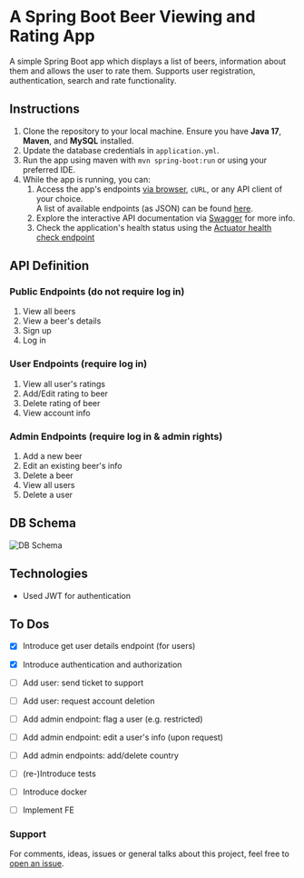 # A Spring Boot Beer Viewing and Rating App

A simple Spring Boot app which displays a list of beers, information about them and allows the user to rate them. Supports user registration, authentication, search and rate functionality.

## Instructions

1. Clone the repository to your local machine. Ensure you have **Java 17**, **Maven**, and **MySQL** installed.
2. Update the database credentials in `application.yml`.
3. Run the app using maven with `mvn spring-boot:run` or using your preferred IDE.
4. While the app is running, you can:
    1. Access the app's endpoints [via browser](http://localhost:8080), `cURL`, or any API client of your choice. </br>A list of available endpoints (as JSON) can be found [here](https://github.com/ZapDos7/beer-app/blob/main/src/main/resources/postman.json).
    2. Explore the interactive API documentation via [Swagger](http://localhost:8080/swagger-ui.html) for more info.
    3. Check the application's health status using the [Actuator health check endpoint](http://localhost:8080/actuator/health)

## API Definition

### Public Endpoints (do not require log in)
1. View all beers
2. View a beer's details
3. Sign up 
4. Log in

### User Endpoints (require log in)
1. View all user's ratings
2. Add/Edit rating to beer
3. Delete rating of beer
4. View account info

### Admin Endpoints (require log in & admin rights)
1. Add a new beer
2. Edit an existing beer's info
3. Delete a beer
4. View all users
5. Delete a user

## DB Schema

![DB Schema](https://github.com/ZapDos7/beer-app/blob/feature/reboot/src/main/resources/schema.png "DB Schema")

## Technologies

* Used JWT for authentication

## To Dos
- [x] Introduce get user details endpoint (for users)
- [x] Introduce authentication and authorization
- [ ] Add user: send ticket to support
- [ ] Add user: request account deletion
- [ ] Add admin endpoint: flag a user (e.g. restricted)
- [ ] Add admin endpoint: edit a user's info (upon request)
- [ ] Add admin endpoints: add/delete country
- [ ] (re-)Introduce tests
- [ ] Introduce docker
- [ ] Implement FE



### Support
For comments, ideas, issues or general talks about this project, feel free to [open an issue](https://github.com/ZapDos7/beer-app/issues/new/choose). 
